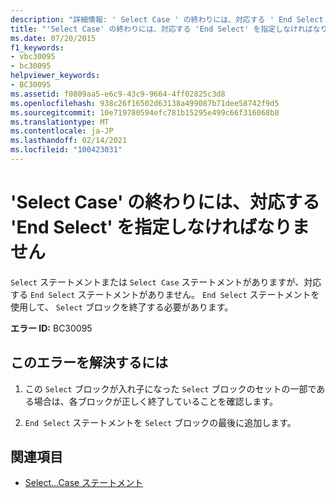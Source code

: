 ```yaml
---
description: "詳細情報: ' Select Case ' の終わりには、対応する ' End Select ' を指定しなければなりません"
title: "'Select Case' の終わりには、対応する 'End Select' を指定しなければなりません"
ms.date: 07/20/2015
f1_keywords:
- vbc30095
- bc30095
helpviewer_keywords:
- BC30095
ms.assetid: f0809aa5-e6c9-43c9-9664-4ff02825c3d8
ms.openlocfilehash: 938c26f16502d63138a499087b71dee58742f9d5
ms.sourcegitcommit: 10e719780594efc781b15295e499c66f316068b8
ms.translationtype: MT
ms.contentlocale: ja-JP
ms.lasthandoff: 02/14/2021
ms.locfileid: "100423031"
---
```

# <a name="select-case-must-end-with-a-matching-end-select"></a>'Select Case' の終わりには、対応する 'End Select' を指定しなければなりません

`Select` ステートメントまたは `Select Case` ステートメントがありますが、対応する `End Select` ステートメントがありません。 `End Select` ステートメントを使用して、 `Select` ブロックを終了する必要があります。  
  
 **エラー ID:** BC30095  
  
## <a name="to-correct-this-error"></a>このエラーを解決するには  
  
1. この `Select` ブロックが入れ子になった `Select` ブロックのセットの一部である場合は、各ブロックが正しく終了していることを確認します。  
  
2. `End Select` ステートメントを `Select` ブロックの最後に追加します。  
  
## <a name="see-also"></a>関連項目

- [Select...Case ステートメント](../language-reference/statements/select-case-statement.md)
